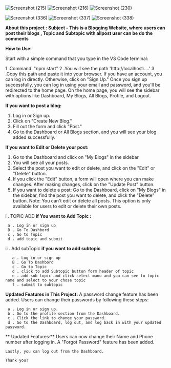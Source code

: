 ![Screenshot (215)](https://github.com/user-attachments/assets/991d7bf0-97d3-4925-a78c-2045a70a29b2)
![Screenshot (216)](https://github.com/user-attachments/assets/efd329a1-6d61-4e59-b0db-1a2b1a97eccd)
![Screenshot (230)](https://github.com/user-attachments/assets/95dc9e03-532a-4c1b-8e62-62d89e680660)

![Screenshot (336)](https://github.com/user-attachments/assets/8b1fce77-77e4-4459-bc42-9f5d16822e44)
![Screenshot (337)](https://github.com/user-attachments/assets/5b2f1368-f74c-4cd8-8f28-a39f58c1a52a)
![Screenshot (338)](https://github.com/user-attachments/assets/06583131-acaf-4926-a1f5-c9e6ed3fdac5)

**About this project :**
    **Subject - This is a Blogging Website, where users can post their blogs , Topic and Subtopic with allpost user can be do the comments**

**How to Use:**

Start with a simple command that you type in the VS Code terminal:

 1 .Command: "npm start"
 2 .You will see the path 'http://localhost:....'
 3 .Copy this path and paste it into your browser.
  If you have an account, you can log in directly. Otherwise, click on "Sign Up."
  Once you sign up successfully, you can log in using your email and password, and you'll be redirected to the home page.
  On the home page, you will see the sidebar with options like Dashboard, My Blogs, All Blogs, Profile, and Logout.

**If you want to post a blog:**

 1. Log in or Sign up.
 2. Click on "Create New Blog."
 3. Fill out the form and click "Post."
 4. Go to the Dashboard or All Blogs section, and you will see your blog added successfully.
    
**If you want to Edit or Delete your post:**
  1. Go to the Dashboard and click on "My Blogs" in the sidebar.
  2. You will see all your posts.
  3. Select the post you want to edit or delete, and click on the "Edit" or "Delete" button.
  4. If you click the "Edit" button, a form will open where you can make changes. After making changes, click on the "Update Post" button.
  5. If you want to delete a post:
    Go to the Dashboard,
    click on "My Blogs" in the sidebar,
    find the post you want to delete, and click the "Delete" button.
    Note: You can't edit or delete all posts. This option is only available for users to edit or delete their own posts.

  i . TOPIC ADD
    **if You want to Add Topic :**
    
     a . Log in or sign up
     B . Go To Dashbord
     c . Go to Topic
     d . add topic and submit 

  ii . Add subTopic
      **if you want to add subtopic**
      
       a . Log in or sign up
       B . Go To Dashbord
       c . Go to Topic
       d . click to add Subtopic button form header of topic
       e . add sub topic and click select manu and you can see to topic name and select to your chose topic 
       f . submit to subtopic


**Updated Features in This Project:**
  A password change feature has been added. Users can change their passwords by following these steps:
  
     a . Log in or sign up.
     b . Go to the profile section from the Dashboard.
     c . Click the link to change your password.
     d . Go to the Dashboard, log out, and log back in with your updated password.
     
**  Updated Features:**
    Users can now change their Name and Phone number after logging in.
    A "Forgot Password" feature has been added.
    
    Lastly, you can log out from the Dashboard.
    
    Thank you!
